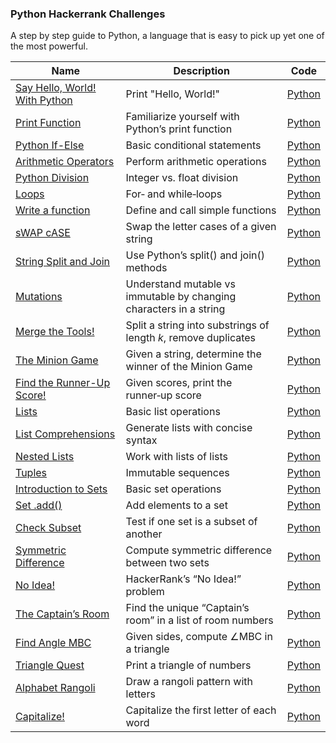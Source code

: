 ### Python Hackerrank Challenges

A step by step guide to Python, a language that is easy to pick up yet one of the most powerful.

| Name                                      | Description                                                         | Code                                                         |
| ----------------------------------------- | ------------------------------------------------------------------- | ------------------------------------------------------------ |
| [Say Hello, World! With Python]()         | Print "Hello, World!"                                               | [Python](Say-Hello,-World!-With-Python.py)                   |
| [Print Function]()                        | Familiarize yourself with Python’s print function                   | [Python](Print-Function.py)                                  |
| [Python If-Else]()                        | Basic conditional statements                                        | [Python](Python-If-Else.py)                                  |
| [Arithmetic Operators]()                  | Perform arithmetic operations                                       | [Python](Arithmetic-Operators.py)                            |
| [Python Division]()                       | Integer vs. float division                                          | [Python](Python-Division.py)                                 |
| [Loops]()                                 | For‑ and while‑loops                                                | [Python](Loops.py)                                           |
| [Write a function]()                      | Define and call simple functions                                    | [Python](Write-a-function.py)                                |
| [sWAP cASE]()                             | Swap the letter cases of a given string                             | [Python](sWAP-cASE.py)                                       |
| [String Split and Join]()                 | Use Python’s split() and join() methods                             | [Python](String-Split-and-Join.py)                           |
| [Mutations](https://www.hackerrank.com/challenges/python-mutations)                             | Understand mutable vs immutable by changing characters in a string  | [Python](Mutations.py)                                       |
| [Merge the Tools!]()                      | Split a string into substrings of length *k*, remove duplicates     | [Python](Merge-the-Tools!.py)                                |
| [The Minion Game]()                       | Given a string, determine the winner of the Minion Game             | [Python](The-Minion-Game.py)                                 |
| [Find the Runner-Up Score!]()             | Given scores, print the runner‑up score                             | [Python](Find-the-Runner-Up-Score!.py)                       |
| [Lists]()                                 | Basic list operations                                               | [Python](Lists.py)                                           |
| [List Comprehensions]()                   | Generate lists with concise syntax                                  | [Python](List-Comprehensions.py)                             |
| [Nested Lists]()                          | Work with lists of lists                                            | [Python](Nested-Lists.py)                                    |
| [Tuples]()                                | Immutable sequences                                                 | [Python](Tuples.py)                                          |
| [Introduction to Sets]()                  | Basic set operations                                                | [Python](Introduction-to-Sets.py)                            |
| [Set .add()]()                            | Add elements to a set                                               | [Python](Set-.add().py)                                      |
| [Check Subset]()                          | Test if one set is a subset of another                              | [Python](Check-Subset.py)                                    |
| [Symmetric Difference]()                  | Compute symmetric difference between two sets                       | [Python](Symmetric-Difference.py)                            |
| [No Idea!]()                              | HackerRank’s “No Idea!” problem                                     | [Python](No-Ideal.py)                                        |
| [The Captain’s Room]()                    | Find the unique “Captain’s room” in a list of room numbers          | [Python](The-Captain's-Room.py)                              |
| [Find Angle MBC]()                        | Given sides, compute ∠MBC in a triangle                             | [Python](Find-Angle-MBC.py)                                  |
| [Triangle Quest]()                        | Print a triangle of numbers                                         | [Python](Triangle-Quest.py)                                  |
| [Alphabet Rangoli]()                      | Draw a rangoli pattern with letters                                 | [Python](Alphabet-Rangoli.py)                                |
| [Capitalize!]()                           | Capitalize the first letter of each word                            | [Python](Capitalize!.py)                                     |
